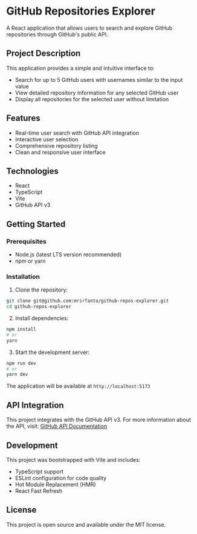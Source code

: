 # GitHub Repositories Explorer

A React application that allows users to search and explore GitHub repositories through GitHub's public API.

## Project Description

This application provides a simple and intuitive interface to:

- Search for up to 5 GitHub users with usernames similar to the input value
- View detailed repository information for any selected GitHub user
- Display all repositories for the selected user without limitation

## Features

- Real-time user search with GitHub API integration
- Interactive user selection
- Comprehensive repository listing
- Clean and responsive user interface

## Technologies

- React
- TypeScript
- Vite
- GitHub API v3

## Getting Started

### Prerequisites

- Node.js (latest LTS version recommended)
- npm or yarn

### Installation

1. Clone the repository:

```bash
git clone git@github.com:mrirfanto/github-repos-explorer.git
cd github-repos-explorer
```

2. Install dependencies:

```bash
npm install
# or
yarn
```

3. Start the development server:

```bash
npm run dev
# or
yarn dev
```

The application will be available at `http://localhost:5173`

## API Integration

This project integrates with the GitHub API v3. For more information about the API, visit:
[GitHub API Documentation](https://developer.github.com/v3/)

## Development

This project was bootstrapped with Vite and includes:

- TypeScript support
- ESLint configuration for code quality
- Hot Module Replacement (HMR)
- React Fast Refresh

## License

This project is open source and available under the MIT license.
